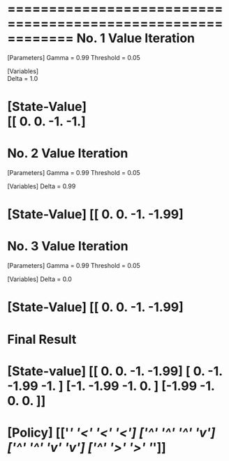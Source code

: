 ============================================================
No. 1 Value Iteration
============================================================
[Parameters]
Gamma = 0.99
Threshold = 0.05

[Variables]     
Delta = 1.0     

[State-Value]   
[[ 0.  0. -1. -1.]
============================================================
No. 2 Value Iteration
============================================================
[Parameters]
Gamma = 0.99
Threshold = 0.05

[Variables]
Delta = 0.99

[State-Value]
[[ 0.    0.   -1.   -1.99]
============================================================
No. 3 Value Iteration
============================================================
[Parameters]
Gamma = 0.99
Threshold = 0.05

[Variables]
Delta = 0.0

[State-Value]
[[ 0.    0.   -1.   -1.99]
============================================================
Final Result
============================================================
[State-value]
[[ 0.    0.   -1.   -1.99]
 [ 0.   -1.   -1.99 -1.  ]
 [-1.   -1.99 -1.    0.  ]
 [-1.99 -1.    0.    0.  ]]
============================================================
[Policy]
[['*' '<' '<' '<']
 ['^' '^' '^' 'v']
 ['^' '^' 'v' 'v']
 ['^' '>' '>' '*']]
============================================================